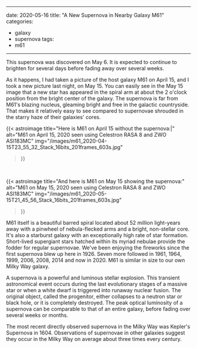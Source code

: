 ------
date: 2020-05-16
title: "A New Supernova in Nearby Galaxy M61"
categories:
- galaxy
- supernova
tags:
- m61
---
This supernova was discovered on May 6.  It is expected to continue to brighten for several days before fading away over several weeks. 


<!--more-->
As it happens, I had taken a picture of the host galaxy M61 on April 15, and I took a new picture last night, on May 15.  You can easily see in the May 15 image that a new star has appeared in the spiral arm at about the 2 o'clock position from the bright center of the galaxy. The supernova is far from M61's blazing nucleus, gleaming bright and free in the galactic countryside. That makes it relatively easy to see compared to supernovae shrouded in the starry haze of their galaxies' cores.

{{< astroimage
   title="Here is M61 on April 15 without the supernova:|"
   alt="M61 on April 15, 2020 seen using Celestron RASA 8 and ZWO ASI183MC"
   img="/images/m61_2020-04-15T23_55_32_Stack_16bits_201frames_603s.jpg"
>}}

&nbsp;<br>

{{< astroimage
   title="And here is M61 on May 15 showing the supernova:"
   alt="M61 on May 15, 2020 seen using Celestron RASA 8 and ZWO ASI183MC"
   img="/images/m61_2020-05-15T21_45_56_Stack_16bits_201frames_603s.jpg"
>}}


M61 itself is a beautiful barred spiral located about 52 million light-years away with a pinwheel of nebula-flecked arms and a bright, non-stellar core. It's also a starburst galaxy with an exceptionally high rate of star formation. Short-lived supergiant stars hatched within its myriad nebulae provide the fodder for regular supernovae. We've been enjoying the fireworks since the first supernova blew up here in 1926. Seven more followed in 1961, 1964, 1999, 2006, 2008, 2014 and now in 2020. M61 is similar in size to our own Milky Way galaxy.

A supernova is a powerful and luminous stellar explosion. This transient astronomical event occurs during the last evolutionary stages of a massive star or when a white dwarf is triggered into runaway nuclear fusion. The original object, called the progenitor, either collapses to a neutron star or black hole, or it is completely destroyed. The peak optical luminosity of a supernova can be comparable to that of an entire galaxy, before fading over several weeks or months.

The most recent directly observed supernova in the Milky Way was Kepler's Supernova in 1604. Observations of supernovae in other galaxies suggest they occur in the Milky Way on average about three times every century.